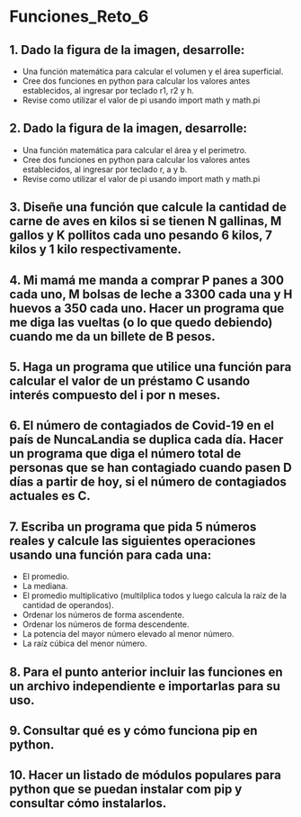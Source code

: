# Funciones_Reto_6
## 1. Dado la figura de la imagen, desarrolle:
  + Una función matemática para calcular el volumen y el área superficial.
  + Cree dos funciones en python para calcular los valores antes establecidos, al ingresar por teclado r1, r2 y h.
  + Revise como utilizar el valor de pi usando import math y math.pi
## 2. Dado la figura de la imagen, desarrolle:
  + Una función matemática para calcular el área y el perimetro.
  + Cree dos funciones en python para calcular los valores antes establecidos, al ingresar por teclado r, a y b.
  + Revise como utilizar el valor de pi usando import math y math.pi
## 3. Diseñe una función que calcule la cantidad de carne de aves en kilos si se tienen N gallinas, M gallos y K pollitos cada uno pesando 6 kilos, 7 kilos y 1 kilo respectivamente.
## 4. Mi mamá me manda a comprar P panes a 300 cada uno, M bolsas de leche a 3300 cada una y H huevos a 350 cada uno. Hacer un programa que me diga las vueltas (o lo que quedo debiendo) cuando me da un billete de B pesos.
## 5. Haga un programa que utilice una función para calcular el valor de un préstamo C usando interés compuesto del i por n meses.
## 6. El número de contagiados de Covid-19 en el país de NuncaLandia se duplica cada día. Hacer un programa que diga el número total de personas que se han contagiado cuando pasen D días a partir de hoy, si el número de contagiados actuales es C.
## 7. Escriba un programa que pida 5 números reales y calcule las siguientes operaciones usando una función para cada una:
  + El promedio.
  + La mediana.
  + El promedio multiplicativo (multilplica todos y luego calcula la raíz de la cantidad de operandos).
  + Ordenar los números de forma ascendente.
  + Ordenar los números de forma descendente.
  + La potencia del mayor número elevado al menor número.
  + La raíz cúbica del menor número.
## 8. Para el punto anterior incluir las funciones en un archivo independiente e importarlas para su uso.
## 9. Consultar qué es y cómo funciona pip en python.
## 10. Hacer un listado de módulos populares para python que se puedan instalar com pip y consultar cómo instalarlos.
